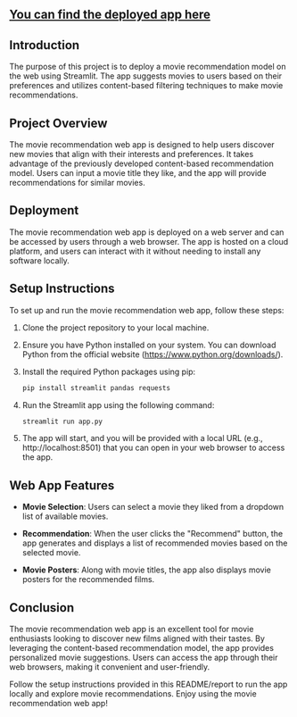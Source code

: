 
[You can find the deployed app here](https://testimonyadeyemi-movie-recommendation-app-app-q1no5a.streamlit.app/)
---

## Introduction

The purpose of this project is to deploy a movie recommendation model on the web using Streamlit. The app suggests movies to users based on their preferences and utilizes content-based filtering techniques to make movie recommendations.

## Project Overview

The movie recommendation web app is designed to help users discover new movies that align with their interests and preferences. It takes advantage of the previously developed content-based recommendation model. Users can input a movie title they like, and the app will provide recommendations for similar movies.

## Deployment

The movie recommendation web app is deployed on a web server and can be accessed by users through a web browser. The app is hosted on a cloud platform, and users can interact with it without needing to install any software locally.

## Setup Instructions

To set up and run the movie recommendation web app, follow these steps:

1. Clone the project repository to your local machine.

2. Ensure you have Python installed on your system. You can download Python from the official website (https://www.python.org/downloads/).

3. Install the required Python packages using pip:

   ```bash
   pip install streamlit pandas requests
   ```

4. Run the Streamlit app using the following command:

   ```bash
   streamlit run app.py
   ```

5. The app will start, and you will be provided with a local URL (e.g., http://localhost:8501) that you can open in your web browser to access the app.

## Web App Features

- **Movie Selection**: Users can select a movie they liked from a dropdown list of available movies.

- **Recommendation**: When the user clicks the "Recommend" button, the app generates and displays a list of recommended movies based on the selected movie.

- **Movie Posters**: Along with movie titles, the app also displays movie posters for the recommended films.



## Conclusion

The movie recommendation web app is an excellent tool for movie enthusiasts looking to discover new films aligned with their tastes. By leveraging the content-based recommendation model, the app provides personalized movie suggestions. Users can access the app through their web browsers, making it convenient and user-friendly.

Follow the setup instructions provided in this README/report to run the app locally and explore movie recommendations. Enjoy using the movie recommendation web app!
